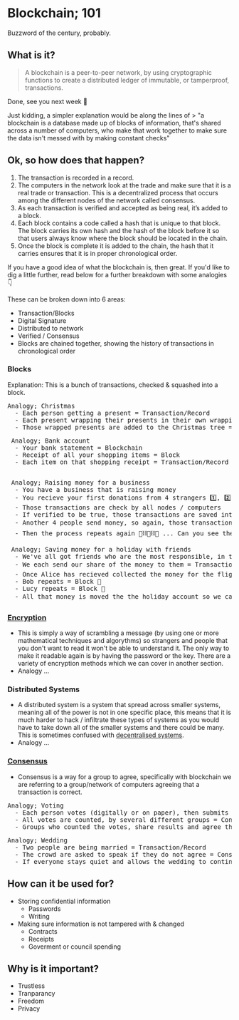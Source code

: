 # Blockchain; 101

Buzzword of the century, probably.

## What is it?

> A blockchain is a peer-to-peer network, by using cryptographic functions to create a distributed ledger of immutable, or tamperproof, transactions.

Done, see you next week 👋

Just kidding, a simpler explanation would be along the lines of > "a blockchain is a database made up of blocks of information, that's shared across a number of computers, who make that work together to make sure the data isn't messed with by making constant checks"

## Ok, so how does that happen?

1. The transaction is recorded in a record.
2. The computers in the network look at the trade and make sure that it is a real trade or transaction. This is a decentralized process that occurs among the different nodes of the network called consensus.
3. As each transaction is verified and accepted as being real, it’s added to a block.
4. Each block contains a code called a hash that is unique to that block. The block carries its own hash and the hash of the block before it so that users always know where the block should be located in the chain.
5. Once the block is complete it is added to the chain, the hash that it carries ensures that it is in proper chronological order.

If you have a good idea of what the blockchain is, then great. If you'd like to dig a little further, read below for a further breakdown with some analogies 👇

These can be broken down into 6 areas:

- Transaction/Blocks
- Digital Signature
- Distributed to network
- Verified / Consensus
- Blocks are chained together, showing the history of transactions in chronological order

### Blocks

Explanation:
This is a bunch of transactions, checked & squashed into a block.

<pre>
Analogy; Christmas
  - Each person getting a present = Transaction/Record
  - Each present wrapping their presents in their own wrapping paper (grandparents always use the same wrapping paper, every year 😅) = Block
  - Those wrapped presents are added to the Christmas tree = Blockchain
</pre>

<pre>
 Analogy; Bank account
  - Your bank statement = Blockchain
  - Receipt of all your shopping items = Block
  - Each item on that shopping receipt = Transaction/Record
 </pre>

 <pre>
 Analogy; Raising money for a business
  - You have a business that is raising money
  - You recieve your first donations from 4 strangers 1️⃣, 2️⃣, 3️⃣ & 4️⃣
  - Those transactions are check by all nodes / computers
  - If verified to be true, those transactions are saved into a block 🔢
  - Another 4 people send money, so again, those transactions are checked and another block is created to fit those new transactions 🔢⛓🔢
  - Then the process repeats again 🔢⛓🔢⛓🔢 ... Can you see the block & chains ... blockchain forming?
</pre>

<pre>
 Analogy; Saving money for a holiday with friends
  - We've all got friends who are the most responsible, in this example we'll name them Alice, Bob, Lucy & Alejandro. They're each responsible for collecting money for a different thing, let's say flights, hotel & activities.
  - We each send our share of the money to them = Transaction/Record 1️⃣, 2️⃣, 3️⃣ & 4️⃣
  - Once Alice has recieved collected the money for the flights she'll check and everyone has paid = Block 🔢
  - Bob repeats = Block 🔢
  - Lucy repeats = Block 🔢
  - All that money is moved the the holiday account so we can go on a great holiday ☀ 🍹 = Blockchain 🔢⛓🔢⛓🔢
</pre>

### [Encryption](/encryption)

- This is simply a way of scrambling a message (by using one or more mathematical techniques and algorythms) so strangers and people that you don't want to read it won't be able to understand it. The only way to make it readable again is by having the password or the key. There are a variety of encryption methods which we can cover in another section.
- Analogy ...

### Distributed Systems

- A distributed system is a system that spread across smaller systems, meaning all of the power is not in one specific place, this means that it is much harder to hack / infiltrate these types of systems as you would have to take down all of the smaller systems and there could be many. This is sometimes confused with [decentralised systems](/decentralisation).
- Analogy ...

### [Consensus](/consensus)

- Consensus is a way for a group to agree, specifically with blockchain we are referring to a group/network of computers agreeing that a transaction is correct.

<pre>
Analogy; Voting
  - Each person votes (digitally or on paper), then submits their vote = Transaction/Record
  - All votes are counted, by several different groups = Consensus method
  - Groups who counted the votes, share results and agree the numbers are correct = Consensus reached
</pre>

<pre>
Analogy; Wedding
  - Two people are being married = Transaction/Record
  - The crowd are asked to speak if they do not agree = Consensus method
  - If everyone stays quiet and allows the wedding to continue a non-verbal agreement has been reached = Consensus reached
</pre>

## How can it be used for?

- Storing confidential information
  - Passwords
  - Writing
- Making sure information is not tampered with & changed
  - Contracts
  - Receipts
  - Goverment or council spending

## Why is it important?

- Trustless
- Tranparancy
- Freedom
- Privacy

